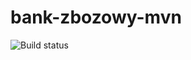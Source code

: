 # bank-zbozowy-mvn

![Build status](https://travis-ci.com/Goslawq/bank-zbozowy-mvn.svg?branch=main)
